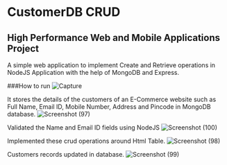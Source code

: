 # CustomerDB CRUD
## High Performance Web and Mobile Applications Project
A simple web application to implement Create and Retrieve operations in NodeJS Application with the help of MongoDB and Express.

###How to run
![Capture](https://user-images.githubusercontent.com/33231250/79433626-fb18c200-7fea-11ea-8ffc-1bac98023466.PNG)

It stores the details of the customers of an E-Commerce website such as Full Name, Email ID, Mobile Number, Address and Pincode in MongoDB database.
![Screenshot (97)](https://user-images.githubusercontent.com/33231250/79431984-d15e9b80-7fe8-11ea-8df8-11c9acddaa32.png)

Validated the Name and Email ID fields using NodeJS
![Screenshot (100)](https://user-images.githubusercontent.com/33231250/79432183-1b478180-7fe9-11ea-8212-98340284d5f8.png)

Implemented these crud operations around Html Table.
![Screenshot (98)](https://user-images.githubusercontent.com/33231250/79432736-db34ce80-7fe9-11ea-862f-d7d40bdff679.png)

Customers records updated in database.
![Screenshot (99)](https://user-images.githubusercontent.com/33231250/79432774-e7209080-7fe9-11ea-8fe2-92c01f08ecea.png)
